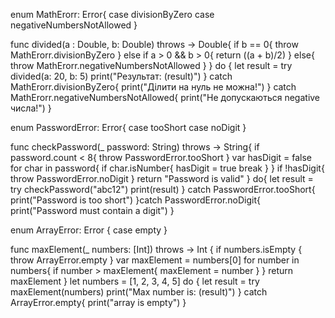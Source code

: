 enum MathErorr: Error{
    case divisionByZero
    case negativeNumbersNotAllowed
}

func divided(a : Double, b: Double) throws -> Double{
    if b == 0{
        throw MathErorr.divisionByZero
    } else if a > 0 && b > 0{
        return ((a + b)/2)
    } else{
        throw MathErorr.negativeNumbersNotAllowed
    }
}
do {
    let result = try divided(a: 20, b: 5)
    print("Результат: \(result)")
} catch MathErorr.divisionByZero{
    print("Ділити на нуль не можна!")
} catch MathErorr.negativeNumbersNotAllowed{
    print("Не допускаються negative числа!")
}

enum PasswordError: Error{
    case tooShort
    case noDigit
}

func checkPassword(_ password: String) throws -> String{
    if password.count < 8{
        throw PasswordError.tooShort
    }
    var hasDigit = false
    for char in password{
        if char.isNumber{
            hasDigit = true
            break
        }
    }
    if !hasDigit{
        throw PasswordError.noDigit
    }
    return "Password is valid"
}
do{
    let result = try checkPassword("abc12")
    print(result)
} catch PasswordError.tooShort{
    print("Password is too short")
}catch  PasswordError.noDigit{
    print("Password must contain a digit")
}

enum ArrayError: Error {
    case empty
}

func maxElement(_ numbers: [Int]) throws -> Int {
    if numbers.isEmpty {
        throw ArrayError.empty
    }
    var maxElement = numbers[0]
    for number in numbers{
        if number > maxElement{
            maxElement = number
        }
    }
    return maxElement
}
let numbers = [1, 2, 3, 4, 5]
do {
    let result = try maxElement(numbers)
    print("Max number is: \(result)")
} catch ArrayError.empty{
    print("array is empty")
}
